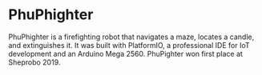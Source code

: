 # PhuPhighter

PhuPhighter is a firefighting robot that navigates a maze, locates a candle, and extinguishes it. It was built with PlatformIO, a professional IDE for IoT development and an Arduino Mega 2560. PhuPighter won first place at Sheprobo 2019.

